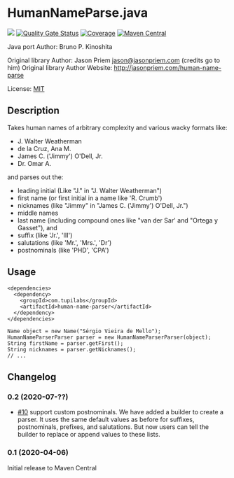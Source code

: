 # HumanNameParse.java

![](https://github.com/tupilabs/HumanNameParser.java/workflows/CI/badge.svg)
[![Quality Gate Status](https://sonarcloud.io/api/project_badges/measure?project=tupilabs_HumanNameParser.java&metric=alert_status)](https://sonarcloud.io/dashboard?id=tupilabs_HumanNameParser.java)
[![Coverage](https://sonarcloud.io/api/project_badges/measure?project=tupilabs_HumanNameParser.java&metric=coverage)](https://sonarcloud.io/dashboard?id=tupilabs_HumanNameParser.java)
[![Maven Central](https://maven-badges.herokuapp.com/maven-central/com.tupilabs/human-name-parser/badge.svg)](https://maven-badges.herokuapp.com/maven-central/com.tupilabs/human-name-parser)

Java port Author: Bruno P. Kinoshita

Original library Author: Jason Priem jason@jasonpriem.com (credits go to him)
Original library Author Website: http://jasonpriem.com/human-name-parse

License: [MIT](http://www.opensource.org/licenses/mit-license.php)

## Description
Takes human names of arbitrary complexity and various wacky formats like:

* J. Walter Weatherman 
* de la Cruz, Ana M. 
* James C. ('Jimmy') O'Dell, Jr.
* Dr. Omar A.

and parses out the:

* leading initial (Like "J." in "J. Walter Weatherman")
* first name (or first initial in a name like 'R. Crumb')
* nicknames (like "Jimmy" in "James C. ('Jimmy') O'Dell, Jr.")
* middle names
* last name (including compound ones like "van der Sar' and "Ortega y Gasset"), and
* suffix (like 'Jr.', 'III')
* salutations (like 'Mr.', 'Mrs.', 'Dr')
* postnominals (like 'PHD', 'CPA')

## Usage

```
<dependencies>
  <dependency>
    <groupId>com.tupilabs</groupId>
    <artifactId>human-name-parser</artifactId>
  </dependency>
</dependencies>
```

```
Name object = new Name("Sérgio Vieira de Mello");
HumanNameParserParser parser = new HumanNameParserParser(object);
String firstName = parser.getFirst();
String nicknames = parser.getNicknames();
// ...
```

## Changelog

### 0.2 (2020-07-??)

- [#10](https://github.com/tupilabs/HumanNameParser.java/issues/10) support custom
postnominals. We have added a builder to create a parser. It uses the same default
values as before for suffixes, postnominals, prefixes, and salutations. But now
users can tell the builder to replace or append values to these lists.

### 0.1 (2020-04-06)

Initial release to Maven Central
